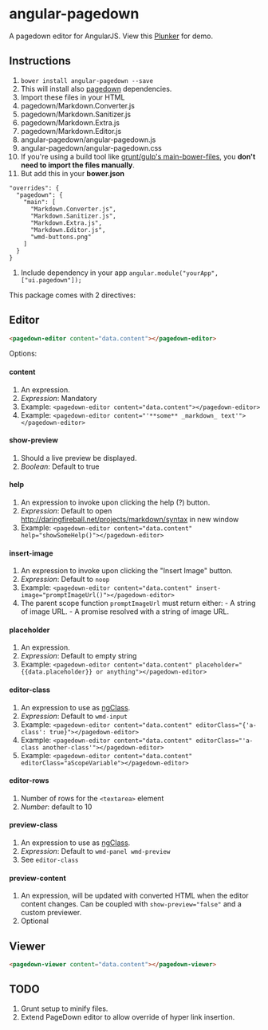 # angular-pagedown

A pagedown editor for AngularJS. View this [Plunker](http://plnkr.co/edit/2LZiw454g77k6aE3HTyd) for demo.

## Instructions

1. `bower install angular-pagedown --save`
1. This will install also [pagedown](https://github.com/baminteractive/PageDown) dependencies.
1. Import these files in your HTML
  1. pagedown/Markdown.Converter.js
  1. pagedown/Markdown.Sanitizer.js
  1. pagedown/Markdown.Extra.js
  1. pagedown/Markdown.Editor.js
  1. angular-pagedown/angular-pagedown.js
  1. angular-pagedown/angular-pagedown.css
1. If you're using a build tool like [grunt/gulp's main-bower-files](https://github.com/ck86/main-bower-files), you **don't need to import the files manually**.
  1. But add this in your **bower.json**
  ```
  "overrides": {
    "pagedown": {
      "main": [
        "Markdown.Converter.js",
        "Markdown.Sanitizer.js",
        "Markdown.Extra.js",
        "Markdown.Editor.js",
        "wmd-buttons.png"
      ]
    }
  }
  ```
1. Include dependency in your app `angular.module("yourApp", ["ui.pagedown"]);`

This package comes with 2 directives:

## Editor

```html
<pagedown-editor content="data.content"></pagedown-editor>
```

Options:

#### content

1. An expression. 
1. *Expression*: Mandatory
1. Example: `<pagedown-editor content="data.content"></pagedown-editor>`
1. Example: `<pagedown-editor content="'**some** _markdown_ text'"></pagedown-editor>`

#### show-preview

1. Should a live preview be displayed. 
1. *Boolean*: Default to true

#### help

1. An expression to invoke upon clicking the help (?) button. 
1. *Expression*: Default to open http://daringfireball.net/projects/markdown/syntax in new window
1. Example: `<pagedown-editor content="data.content" help="showSomeHelp()"></pagedown-editor>`

#### insert-image

1. An expression to invoke upon clicking the "Insert Image" button. 
1. *Expression*: Default to `noop`
1. Example: `<pagedown-editor content="data.content" insert-image="promptImageUrl()"></pagedown-editor>`
  1. The parent scope function `promptImageUrl` must return either:
    - A string of image URL.
    - A promise resolved with a string of image URL.

#### placeholder

1. An expression.
1. *Expression*: Default to empty string
1. Example: `<pagedown-editor content="data.content" placeholder="{{data.placeholder}} or anything"></pagedown-editor>` 

#### editor-class

1. An expression to use as [ngClass](https://docs.angularjs.org/api/ng/directive/ngClass).
1. *Expression*: Default to `wmd-input`
1. Example: `<pagedown-editor content="data.content" editorClass="{'a-class': true}"></pagedown-editor>`
1. Example: `<pagedown-editor content="data.content" editorClass="'a-class another-class'"></pagedown-editor>`
1. Example: `<pagedown-editor content="data.content" editorClass="aScopeVariable"></pagedown-editor>`

#### editor-rows

1. Number of rows for the `<textarea>` element
1. *Number*: default to 10

#### preview-class

1. An expression to use as [ngClass](https://docs.angularjs.org/api/ng/directive/ngClass).
1. *Expression*: Default to `wmd-panel wmd-preview`
1. See `editor-class`

#### preview-content

1. An expression, will be updated with converted HTML when the editor content changes. Can be coupled with `show-preview="false"` and a custom previewer.
1. Optional

## Viewer

```html
<pagedown-viewer content="data.content"></pagedown-viewer>
```

## TODO
1. Grunt setup to minify files.
1. Extend PageDown editor to allow override of hyper link insertion.

